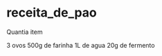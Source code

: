 # receita_de_pao
Quantia item

3       ovos 
500g    de farinha 
1L      de agua
20g     de fermento
